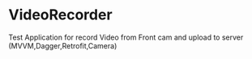 # VideoRecorder
Test Application for record Video from Front cam and upload to server (MVVM,Dagger,Retrofit,Camera)
